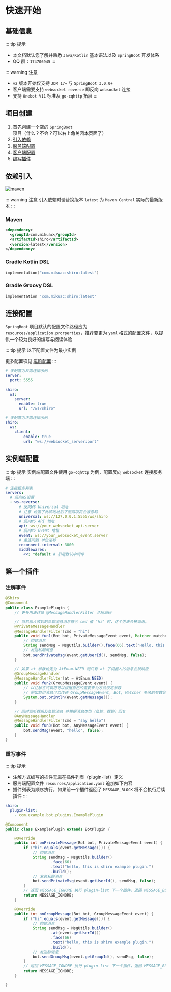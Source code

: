 # 快速开始

## 基础信息

::: tip 提示

- 本文档默认您了解并熟悉 `Java/Kotlin` 基本语法以及 `SpringBoot` 开发体系
- QQ 群：`174706945`
  :::

::: warning 注意

- `v2` 版本开始仅支持 `JDK 17+` 与 `SpringBoot 3.0.0+`
- 客户端需要支持 `websocket reverse` 即反向 `websocket` 连接
- 支持 `Onebot V11` 标准及 `go-cqhttp` 拓展
  :::

## 项目创建

1. 首先创建一个空的 `SpringBoot` 项目（什么？不会？可以右上角关闭本页面了）
2. [引入依赖](#依赖引入)
3. [服务端配置](#服务端配置)
4. [客户端配置](#客户端配置)
5. [编写插件](#第一个插件)

## 依赖引入

<a href="https://search.maven.org/search?q=com.mikuac.shiro"><img src="https://img.shields.io/maven-central/v/com.mikuac/shiro.svg?label=Maven%20Central&style=flat-square" alt="maven" /></a>

::: warning 注意
引入依赖时请替换版本 `latest` 为 `Maven Central` 实际的最新版本
:::

### Maven

```xml
<dependency>
  <groupId>com.mikuac</groupId>
  <artifactId>shiro</artifactId>
  <version>latest</version>
</dependency>
```

### Gradle Kotlin DSL

```kotlin
implementation("com.mikuac:shiro:latest")
```

### Gradle Groovy DSL

```groovy
implementation 'com.mikuac:shiro:latest'
```

## 连接配置

`SpringBoot` 项目默认的配置文件路径应为 `resources/application.prorperties`，推荐变更为 `yaml` 格式的配置文件，以提供一个较为良好的编写与阅读体验

::: tip 提示
以下配置文件为最小实例

更多配置项见 [进阶配置](advanced.html#进阶配置文件)
:::

```yaml
# 该配置为反向连接示例
server:
  port: 5555

shiro:
  ws:
    server:
      enable: true
      url: "/ws/shiro"
```

```yaml
# 该配置为正向连接示例
shiro:
  ws:
    client:
        enable: true
        url: "ws://websocket_server:port"
```

## 实例端配置

::: tip 提示
实例端配置文件使用 `go-cqhttp` 为例，配置反向 `websocket` 连接服务端
:::

```yaml
# 连接服务列表
servers:
  # 反向WS设置
  - ws-reverse:
      # 反向WS Universal 地址
      # 注意 设置了此项地址后下面两项将会被忽略
      universal: ws://127.0.0.1:5555/ws/shiro
      # 反向WS API 地址
      api: ws://your_websocket_api.server
      # 反向WS Event 地址
      event: ws://your_websocket_event.server
      # 重连间隔 单位毫秒
      reconnect-interval: 3000
      middlewares:
        <<: *default # 引用默认中间件
```

## 第一个插件

### 注解事件

```java
@Shiro
@Component
public class ExamplePlugin {
    // 更多用法详见 @MessageHandlerFilter 注解源码

    // 当机器人收到的私聊消息消息符合 cmd 值 "hi" 时，这个方法会被调用。
    @PrivateMessageHandler
    @MessageHandlerFilter(cmd = "hi")
    public void fun1(Bot bot, PrivateMessageEvent event, Matcher matcher) {
        // 构建消息
        String sendMsg = MsgUtils.builder().face(66).text("Hello, this is shiro demo.").build();
        // 发送私聊消息
        bot.sendPrivateMsg(event.getUserId(), sendMsg, false);
    }

    // 如果 at 参数设定为 AtEnum.NEED 则只有 at 了机器人的消息会被响应
    @GroupMessageHandler
    @MessageHandlerFilter(at = AtEnum.NEED)
    public void fun2(GroupMessageEvent event) {
        // 以注解方式调用可以根据自己的需要来为方法设定参数
        // 例如群组消息可以传递 GroupMessageEvent, Bot, Matcher 多余的参数会被设定为 null
        System.out.println(event.getMessage());
    }

    // 同时监听群组及私聊消息 并根据消息类型（私聊，群聊）回复
    @AnyMessageHandler
    @MessageHandlerFilter(cmd = "say hello")
    public void fun3(Bot bot, AnyMessageEvent event) {
        bot.sendMsg(event, "hello", false);
    }
}
```

### 重写事件

::: tip 提示

- 注解方式编写的插件无需在插件列表（plugin-list）定义
- 服务端配置文件 `resources/application.yaml` 追加如下内容
- 插件列表为顺序执行，如果前一个插件返回了 `MESSAGE_BLOCK` 将不会执行后续插件
  :::

```yaml
shiro:
  plugin-list:
    - com.example.bot.plugins.ExamplePlugin
```

```java
@Component
public class ExamplePlugin extends BotPlugin {

    @Override
    public int onPrivateMessage(Bot bot, PrivateMessageEvent event) {
        if ("hi".equals(event.getMessage())) {
            // 构建消息
            String sendMsg = MsgUtils.builder()
                    .face(66)
                    .text("hello, this is shiro example plugin.")
                    .build();
            // 发送私聊消息
            bot.sendPrivateMsg(event.getUserId(), sendMsg, false);
        }
        // 返回 MESSAGE_IGNORE 执行 plugin-list 下一个插件，返回 MESSAGE_BLOCK 则不执行下一个插件
        return MESSAGE_IGNORE;
    }

    @Override
    public int onGroupMessage(Bot bot, GroupMessageEvent event) {
        if ("hi".equals(event.getMessage())) {
            // 构建消息
            String sendMsg = MsgUtils.builder()
                    .at(event.getUserId())
                    .face(66)
                    .text("hello, this is shiro example plugin.")
                    .build();
            // 发送群消息
            bot.sendGroupMsg(event.getGroupId(), sendMsg, false);
        }
        // 返回 MESSAGE_IGNORE 执行 plugin-list 下一个插件，返回 MESSAGE_BLOCK 则不执行下一个插件
        return MESSAGE_IGNORE;
    }

}
```
